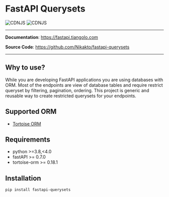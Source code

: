 # FastAPI Querysets
![CDNJS](https://img.shields.io/badge/Python-3.8%20%7C%203.9%20%7C%203.10%20%7C%203.11-2334D058)
![CDNJS](https://shields.io/badge/FastAPI-%3E=0.7.0-009485)

---
**Documentation**: <a href="https://fastapi.tiangolo.com" target="_blank">https://fastapi.tiangolo.com</a>

**Source Code**: <a href="https://github.com/Nikakto/fastapi-querysets" target="_blank">https://github.com/Nikakto/fastapi-querysets</a>

---

## Why to use?

While you are developing FastAPI applications you are using databases with ORM. Most of the endpoints are view of database tables and require restrict queryset by filtering, pagination, ordering. This project is generic and reusable way to create restricted querysets for your endpoints.

## Supported ORM
- <a href="https://github.com/tortoise/tortoise-orm" target="_blank">Tortoise ORM</a>

## Requirements
- python >=3.8,<4.0
- fastAPI >= 0.7.0
- tortoise-orm >= 0.18.1

## Installation

```
pip install fastapi-querysets
```